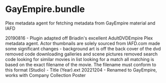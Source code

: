 # GayEmpire.bundle

Plex metadata agent for fetching metadata from GayEmpire material and IAFD

20190816 - Plugin adapted off Briadin's excellent AdultDVDEmpire Plex metadata agent.
            Actor thumbnails are solely sourced from IAFD.com
            made some significant changes - background art is off the back cover of the dvd
            removed code downloading galleries and scene pictures
            removed search code looking for similar movies in list looking for a match
            all matching is based on the exact filename of the movie. 
            The filename must conform to this format (Studio) - Title (Year).ext
20221204 - Renamed to GayEmpire, works with Company Collection Poster